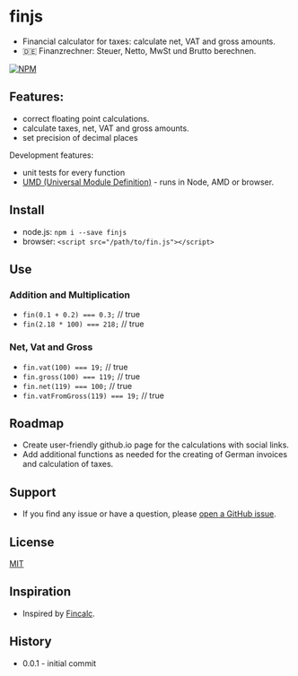 # finjs

* Financial calculator for taxes: calculate net, VAT and gross amounts.
* :de: Finanzrechner: Steuer, Netto, MwSt und Brutto berechnen.

[![NPM][npm-icon]][npm-url]

## Features:

* correct floating point calculations.
* calculate taxes, net, VAT and gross amounts.
* set precision of decimal places

Development features:

* unit tests for every function
* [UMD (Universal Module Definition)](https://github.com/umdjs/umd) - runs in Node, AMD or browser.

## Install

* node.js: ``npm i --save finjs``
* browser: ``<script src="/path/to/fin.js"></script>``

## Use

### Addition and Multiplication

* ``fin(0.1 + 0.2) === 0.3;`` // true
* ``fin(2.18 * 100) === 218;`` // true

### Net, Vat and Gross

* ``fin.vat(100) === 19;`` // true
* ``fin.gross(100) === 119;`` // true
* ``fin.net(119) === 100;`` // true
* ``fin.vatFromGross(119) === 19;`` // true

## Roadmap

* Create user-friendly github.io page for the calculations with social links.
* Add additional functions as needed for the creating of German invoices and calculation of taxes.

## Support

* If you find any issue or have a question, please [open a GitHub issue](https://github.com/nikolaygit/finjs/issues).

## License

[MIT](LICENSE)

## Inspiration

* Inspired by [Fincalc](https://github.com/pensierinmusica/fincalc).

## History

* 0.0.1 - initial commit


[npm-icon]: https://nodei.co/npm/finjs.png?downloads=true
[npm-url]: https://npmjs.org/package/finjs
